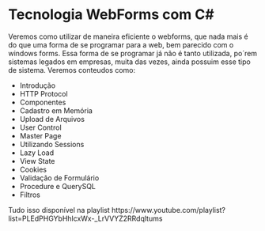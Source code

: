 # Tecnologia WebForms com C#
<p>Veremos como utilizar de maneira eficiente o webforms, que nada mais é do que uma forma de se programar para a web, bem parecido com o windows forms. Essa forma de se programar já não é tanto utilizada, po´rem sistemas legados em empresas, muita das vezes, ainda possuim esse tipo de sistema. Veremos conteudos como: </p>
<ul>
	<li>Introdução</li>
	<li>HTTP Protocol</li>
	<li>Componentes</li>
	<li>Cadastro em Memória</li>
	<li>Upload de Arquivos</li>
	<li>User Control</li>
	<li>Master Page</li>
	<li>Utilizando Sessions</li>
	<li>Lazy Load</li>
	<li>View State</li>
	<li>Cookies</li>
	<li>Validação de Formulário</li>
	<li>Procedure e QuerySQL</li>
	<li>Filtros</li>
</ul>
<p>Tudo isso disponível na playlist https://www.youtube.com/playlist?list=PLEdPHGYbHhlcxWx-_LrVVYZ2RRdqltums</p>